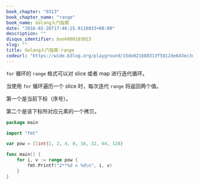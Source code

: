 ```yaml
---
book_chapter: "0313"
book_chapter_name: "range"
book_name: Golang入门指南
date: "2016-02-26T17:46:25.9118833+08:00"
description: ""
disqus_identifier: book000103013
slug: ""
title: Golang入门指南-range
codeurl: "https://wide.b3log.org/playground/15de821b88313f5812de643ec3d2966e.go"
---
```


`for` 循环的 `range` 格式可以对 slice 或者 map 进行迭代循环。

当使用 `for` 循环遍历一个 slice 时，每次迭代 `range` 将返回两个值。

第一个是当前下标（序号）。

第二个是该下标所对应元素的一个拷贝。

```Go
package main

import "fmt"

var pow = []int{1, 2, 4, 8, 16, 32, 64, 128}

func main() {
	for i, v := range pow {
		fmt.Printf("2**%d = %d\n", i, v)
	}
}

```

